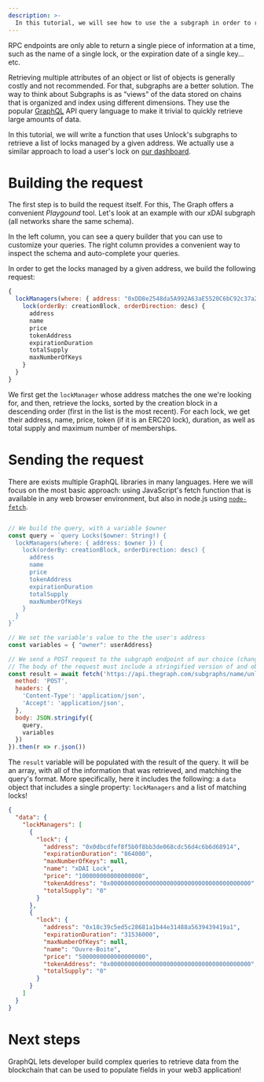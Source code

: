 ```yaml
---
description: >-
  In this tutorial, we will see how to use the a subgraph in order to retrieve large amounts of data from the protocol.
---
```


RPC endpoints are only able to return a single piece of information at a time, such as the name of a single lock, or the expiration date of a single key... etc.

Retrieving multiple attributes of an object or list of objects is generally costly and not recommended. For that, subgraphs are a better solution. The way to think about Subgraphs is as "views" of the data stored on chains that is organized and index using different dimensions. They use the popular [GraphQL](https://graphql.org/) API query language to make it trivial to quickly retrieve large amounts of data.

In this tutorial, we will write a function that uses Unlock's subgraphs to retrieve a list of locks managed by a given address. We actually use a similar approach to load a user's lock on [our dashboard](https://app.unlock-protocol.com/dashboard).

# Building the request

The first step is to build the request itself. For this, The Graph offers a convenient _Playgound_ tool. Let's look at an example with our xDAI subgraph (all networks share the same schema).

In the left column, you can see a query builder that you can use to customize your queries. The right column provides a convenient way to inspect the schema and auto-complete your queries.

In order to get the locks managed by a given address, we build the following request:

```javascript
{
  lockManagers(where: { address: "0xDD8e2548da5A992A63aE5520C6bC92c37a2Bcc44" }) {
    lock(orderBy: creationBlock, orderDirection: desc) {
      address
      name
      price
      tokenAddress
      expirationDuration
      totalSupply
      maxNumberOfKeys
    }
  }
}
```

We first get the `lockManager` whose address matches the one we're looking for, and then, retrieve the locks, sorted by the creation block in a descending order (first in the list is the most recent). For each lock, we get their address, name, price, token (if it is an ERC20 lock), duration, as well as total supply and maximum number of memberships.

# Sending the request

There are exists multiple GraphQL libraries in many languages. Here we will focus on the most basic approach: using JavaScript's fetch function that is available in any web browser environment, but also in node.js using [`node-fetch`](https://www.npmjs.com/package/node-fetch).

```javascript

// We build the query, with a variable $owner
const query = `query Locks($owner: String!) {
  lockManagers(where: { address: $owner }) {
    lock(orderBy: creationBlock, orderDirection: desc) {
      address
      name
      price
      tokenAddress
      expirationDuration
      totalSupply
      maxNumberOfKeys
    }
  }
}`

// We set the variable's value to the the user's address
const variables = { "owner": userAddress}

// We send a POST request to the subgraph endpoint of our choice (change if using a different network!)
// The body of the request must include a stringified version of and object built with the query and variables
const result = await fetch('https://api.thegraph.com/subgraphs/name/unlock-protocol/unlock', {
  method: 'POST',
  headers: {
    'Content-Type': 'application/json',
    'Accept': 'application/json',
  },
  body: JSON.stringify({
    query,
    variables
  })
}).then(r => r.json())
```

The `result` variable will be populated with the result of the query. It will be an array, with all of the information that was retrieved, and matching the query's format. More specifically, here it includes the following: a `data` object that includes a single property: `lockManagers` and a list of matching locks!

```json
{
  "data": {
    "lockManagers": [
      {
        "lock": {
          "address": "0x0dbcdfef8f5b0f8bb3de068cdc56d4c6b6d68914",
          "expirationDuration": "864000",
          "maxNumberOfKeys": null,
          "name": "xDAI Lock",
          "price": "100000000000000000",
          "tokenAddress": "0x0000000000000000000000000000000000000000",
          "totalSupply": "0"
        }
      },
      {
        "lock": {
          "address": "0x18c39c5ed5c28681a1b44e31488a5639439419a1",
          "expirationDuration": "31536000",
          "maxNumberOfKeys": null,
          "name": "Ouvre-Boite",
          "price": "5000000000000000000",
          "tokenAddress": "0x0000000000000000000000000000000000000000",
          "totalSupply": "0"
        }
      }
    ]
  }
}
```

# Next steps

GraphQL lets developer build complex queries to retrieve data from the blockchain that can be used to populate fields in your web3 application!